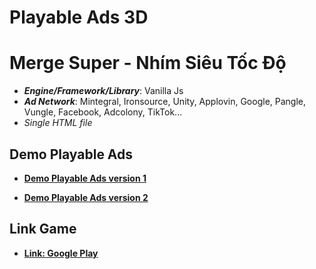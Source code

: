 # Playable Ads 3D

# Merge Super - Nhím Siêu Tốc Độ

- **_Engine/Framework/Library_**: Vanilla Js
- **_Ad Network_**: Mintegral, Ironsource, Unity, Applovin, Google, Pangle, Vungle, Facebook, Adcolony, TikTok...
- _Single HTML file_

## Demo Playable Ads

- [**Demo Playable Ads version 1**](https://kidcry0x.github.io/Playable-Ads_Merge-Super/version1/MS-01.html)

- [**Demo Playable Ads version 2**](https://kidcry0x.github.io/Playable-Ads_Merge-Super/version2/MS-02.html)

## Link Game

- [**Link: Google Play**](https://play.google.com/store/apps/details?id=com.atsoft.merge.master.strongest)
<!-- - [**Link: App Store**](https://apps.apple.com/app/id1619537659) -->
